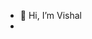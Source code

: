 - 👋 Hi, I’m Vishal
- 

<!---
techie-coder-github/techie-coder-github is a ✨ special ✨ repository because its `README.md` (this file) appears on your GitHub profile.
You can click the Preview link to take a look at your changes.
--->
